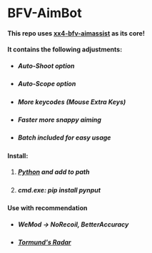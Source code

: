 # BFV-AimBot
#### This repo uses [xx4-bfv-aimassist](https://github.com/exex4/xx4-bfv-aimassist) as its core!  
#### It contains the following adjustments:  
 - ##### Auto-Shoot option
 - ##### Auto-Scope option
 - ##### More keycodes (Mouse Extra Keys)
 - ##### Faster more snappy aiming 
 - ##### Batch included for easy usage  
#### Install:
1. ##### [Python](https://www.python.org/downloads/) and add to path
2. ##### cmd.exe: pip install pynput
#### Use with recommendation
 - ##### WeMod -> NoRecoil, BetterAccuracy
 - ##### [Tormund's Radar](https://www.unknowncheats.me/forum/battlefield-v/332019-tormunds-radar-external-radar-bfv-pygame.html)
